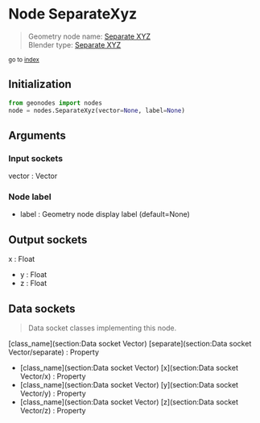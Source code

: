 
# Node SeparateXyz

> Geometry node name: [Separate XYZ](https://docs.blender.org/manual/en/latest/modeling/geometry_nodes/material/separate_xyz.html)<br>
  Blender type: [Separate XYZ](https://docs.blender.org/api/current/bpy.types.ShaderNodeSeparateXYZ.html)
  
<sub>go to [index](/docs/index.md)</sub>

## Initialization

```python
from geonodes import nodes
node = nodes.SeparateXyz(vector=None, label=None)
```



## Arguments


### Input sockets

vector : Vector

### Node label

- label : Geometry node display label (default=None)

## Output sockets

x : Float
- y : Float
- z : Float

## Data sockets

> Data socket classes implementing this node.
  
[class_name](section:Data socket Vector) [separate](section:Data socket Vector/separate) : Property
- [class_name](section:Data socket Vector) [x](section:Data socket Vector/x) : Property
- [class_name](section:Data socket Vector) [y](section:Data socket Vector/y) : Property
- [class_name](section:Data socket Vector) [z](section:Data socket Vector/z) : Property
  
